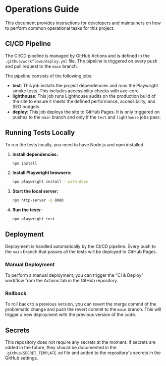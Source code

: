 # Operations Guide

This document provides instructions for developers and maintainers on how to perform common operational tasks for this project.

## CI/CD Pipeline

The CI/CD pipeline is managed by GitHub Actions and is defined in the `.github/workflows/deploy.yml` file. The pipeline is triggered on every push and pull request to the `main` branch.

The pipeline consists of the following jobs:

-   **test**: This job installs the project dependencies and runs the Playwright smoke tests. This includes accessibility checks with axe-core.
-   **lighthouse**: This job runs Lighthouse audits on the production build of the site to ensure it meets the defined performance, accessibility, and SEO budgets.
-   **deploy**: This job deploys the site to GitHub Pages. It is only triggered on pushes to the `main` branch and only if the `test` and `lighthouse` jobs pass.

## Running Tests Locally

To run the tests locally, you need to have Node.js and npm installed.

1.  **Install dependencies:**
    ```bash
    npm install
    ```

2.  **Install Playwright browsers:**
    ```bash
    npx playwright install --with-deps
    ```

3.  **Start the local server:**
    ```bash
    npx http-server -p 8080
    ```

4.  **Run the tests:**
    ```bash
    npx playwright test
    ```

## Deployment

Deployment is handled automatically by the CI/CD pipeline. Every push to the `main` branch that passes all the tests will be deployed to GitHub Pages.

### Manual Deployment

To perform a manual deployment, you can trigger the "CI & Deploy" workflow from the Actions tab in the GitHub repository.

### Rollback

To roll back to a previous version, you can revert the merge commit of the problematic change and push the revert commit to the `main` branch. This will trigger a new deployment with the previous version of the code.

## Secrets

This repository does not require any secrets at the moment. If secrets are added in the future, they should be documented in the `.github/SECRET_TEMPLATE.md` file and added to the repository's secrets in the GitHub settings.
